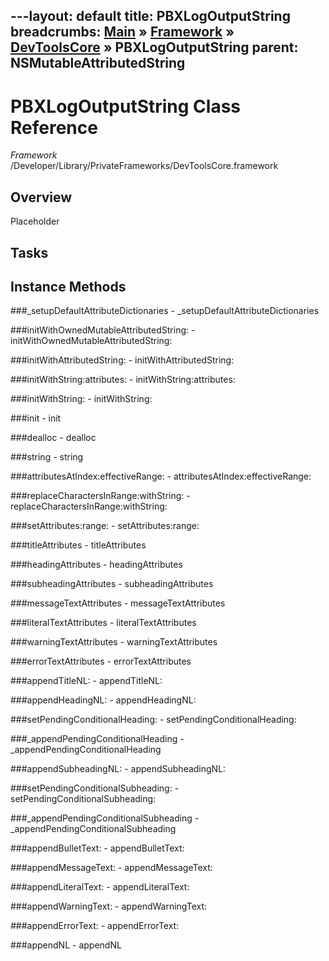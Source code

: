 ---layout: default
title: PBXLogOutputString
breadcrumbs: <a href="/index.html">Main</a> &raquo; <a href="/Frameworks.html">Framework</a> &raquo; <a href="/Frameworks/DevToolsCore.html">DevToolsCore</a> &raquo; PBXLogOutputString
parent: NSMutableAttributedString 
---
# PBXLogOutputString Class Reference

*Framework* /Developer/Library/PrivateFrameworks/DevToolsCore.framework

## Overview

Placeholder

## Tasks

## Instance Methods

<a name="-_setupDefaultAttributeDictionaries"></a>
###_setupDefaultAttributeDictionaries
    - _setupDefaultAttributeDictionaries

<a name="-initWithOwnedMutableAttributedString:"></a>
###initWithOwnedMutableAttributedString:
    - initWithOwnedMutableAttributedString:

<a name="-initWithAttributedString:"></a>
###initWithAttributedString:
    - initWithAttributedString:

<a name="-initWithString:attributes:"></a>
###initWithString:attributes:
    - initWithString:attributes:

<a name="-initWithString:"></a>
###initWithString:
    - initWithString:

<a name="-init"></a>
###init
    - init

<a name="-dealloc"></a>
###dealloc
    - dealloc

<a name="-string"></a>
###string
    - string

<a name="-attributesAtIndex:effectiveRange:"></a>
###attributesAtIndex:effectiveRange:
    - attributesAtIndex:effectiveRange:

<a name="-replaceCharactersInRange:withString:"></a>
###replaceCharactersInRange:withString:
    - replaceCharactersInRange:withString:

<a name="-setAttributes:range:"></a>
###setAttributes:range:
    - setAttributes:range:

<a name="-titleAttributes"></a>
###titleAttributes
    - titleAttributes

<a name="-headingAttributes"></a>
###headingAttributes
    - headingAttributes

<a name="-subheadingAttributes"></a>
###subheadingAttributes
    - subheadingAttributes

<a name="-messageTextAttributes"></a>
###messageTextAttributes
    - messageTextAttributes

<a name="-literalTextAttributes"></a>
###literalTextAttributes
    - literalTextAttributes

<a name="-warningTextAttributes"></a>
###warningTextAttributes
    - warningTextAttributes

<a name="-errorTextAttributes"></a>
###errorTextAttributes
    - errorTextAttributes

<a name="-appendTitleNL:"></a>
###appendTitleNL:
    - appendTitleNL:

<a name="-appendHeadingNL:"></a>
###appendHeadingNL:
    - appendHeadingNL:

<a name="-setPendingConditionalHeading:"></a>
###setPendingConditionalHeading:
    - setPendingConditionalHeading:

<a name="-_appendPendingConditionalHeading"></a>
###_appendPendingConditionalHeading
    - _appendPendingConditionalHeading

<a name="-appendSubheadingNL:"></a>
###appendSubheadingNL:
    - appendSubheadingNL:

<a name="-setPendingConditionalSubheading:"></a>
###setPendingConditionalSubheading:
    - setPendingConditionalSubheading:

<a name="-_appendPendingConditionalSubheading"></a>
###_appendPendingConditionalSubheading
    - _appendPendingConditionalSubheading

<a name="-appendBulletText:"></a>
###appendBulletText:
    - appendBulletText:

<a name="-appendMessageText:"></a>
###appendMessageText:
    - appendMessageText:

<a name="-appendLiteralText:"></a>
###appendLiteralText:
    - appendLiteralText:

<a name="-appendWarningText:"></a>
###appendWarningText:
    - appendWarningText:

<a name="-appendErrorText:"></a>
###appendErrorText:
    - appendErrorText:

<a name="-appendNL"></a>
###appendNL
    - appendNL

